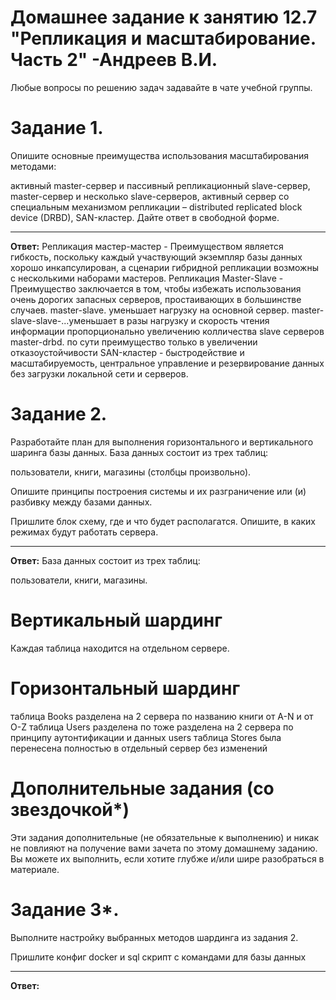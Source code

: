 # Домашнее задание к занятию 12.7 "Репликация и масштабирование. Часть 2" -Андреев В.И.


Любые вопросы по решению задач задавайте в чате учебной группы.

# Задание 1.
Опишите основные преимущества использования масштабирования методами:

активный master-сервер и пассивный репликационный slave-сервер,
master-сервер и несколько slave-серверов,
активный сервер со специальным механизмом репликации – distributed replicated block device (DRBD), SAN-кластер.
Дайте ответ в свободной форме.
___
**Ответ:**
Репликация мастер-мастер - Преимуществом является гибкость, поскольку каждый участвующий экземпляр базы данных хорошо инкапсулирован, а сценарии гибридной репликации возможны с несколькими наборами мастеров. 
Репликация Master-Slave - Преимущество заключается в том, чтобы избежать использования очень дорогих запасных серверов, простаивающих в большинстве случаев.
master-slave. уменьшает нагрузку на основной сервер.
master-slave-slave-...уменьшает в разы нагрузку и скорость чтения информации пропорционально увеличению колличества slave серверов
master-drbd. по сути преимущество только в увеличении отказоустойчивости
SAN-кластер - быстродействие и масштабируемость, центральное управление и резервирование данных без загрузки локальной сети и серверов.


# Задание 2.
Разработайте план для выполнения горизонтального и вертикального шаринга базы данных. База данных состоит из трех таблиц:

пользователи,
книги,
магазины (столбцы произвольно).

Опишите принципы построения системы и их разграничение или (и) разбивку между базами данных.

Пришлите блок схему, где и что будет располагатся. Опишите, в каких режимах будут работать сервера.
___
**Ответ:**
База данных состоит из трех таблиц:

пользователи,
книги,
магазины.

# Вертикальный шардинг

Каждая таблица находится на отдельном сервере. 







# Горизонтальный шардинг
таблица Books разделена на 2 сервера по названию книги от A-N и от O-Z
таблица Users разделена по тоже разделена на 2 сервера по принципу аутонтификации и данных users
таблица Stores была перенесена полностью в отдельный сервер без изменений 






# Дополнительные задания (со звездочкой*)
Эти задания дополнительные (не обязательные к выполнению) и никак не повлияют на получение вами зачета по этому домашнему заданию. Вы можете их выполнить, если хотите глубже и/или шире разобраться в материале.

# Задание 3*.
Выполните настройку выбранных методов шардинга из задания 2.

Пришлите конфиг docker и sql скрипт с командами для базы данных
___
**Ответ:**